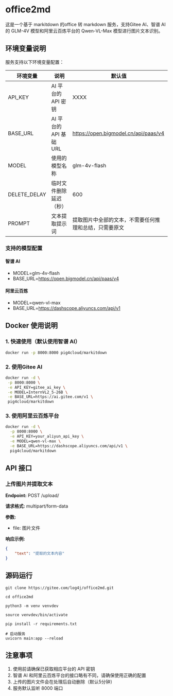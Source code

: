 # office2md

这是一个基于 markitdown 的office 转 markdown 服务，支持Gitee AI、智谱 AI 的 GLM-4V 模型和阿里云百炼平台的 Qwen-VL-Max 模型进行图片文本识别。

## 环境变量说明

服务支持以下环境变量配置：

| 环境变量 | 说明 | 默认值 |
|---------|------|--------|
| API_KEY | AI 平台的 API 密钥 | XXXX |
| BASE_URL | AI 平台的 API 基础 URL | https://open.bigmodel.cn/api/paas/v4 |
| MODEL | 使用的模型名称 | glm-4v-flash |
| DELETE_DELAY | 临时文件删除延迟（秒） | 600 |
| PROMPT | 文本提取提示词 | 提取图片中全部的文本，不需要任何推理和总结，只需要原文 |

### 支持的模型配置

#### 智谱 AI
- MODEL=glm-4v-flash
- BASE_URL=https://open.bigmodel.cn/api/paas/v4

#### 阿里云百炼
- MODEL=qwen-vl-max
- BASE_URL=https://dashscope.aliyuncs.com/api/v1

## Docker 使用说明

### 1. 快速使用（默认使用智谱 AI）

```bash
docker run -p 8000:8000 pig4cloud/markitdown
```

### 2. 使用Gitee AI

```bash
docker run -d \
 -p 8000:8000 \
 -e API_KEY=gitee_ai_key \
 -e MODEL=InternVL2_5-26B \
 -e BASE_URL=https://ai.gitee.com/v1 \
 pig4cloud/markitdown
```

### 3. 使用阿里云百炼平台

```bash
docker run -d \
  -p 8000:8000 \
  -e API_KEY=your_aliyun_api_key \
  -e MODEL=qwen-vl-max \
  -e BASE_URL=https://dashscope.aliyuncs.com/api/v1 \
  pig4cloud/markitdown
```

## API 接口

### 上传图片并提取文本

**Endpoint:** POST /upload/

**请求格式:** multipart/form-data

**参数:**
- file: 图片文件

**响应示例:**
```json
{
    "text": "提取的文本内容"
}
```

## 源码运行

```
git clone https://gitee.com/log4j/office2md.git

cd office2md

python3 -m venv venvdev

source venvdev/bin/activate

pip install -r requirements.txt

# 启动服务
uvicorn main:app --reload
```

## 注意事项

1. 使用前请确保已获取相应平台的 API 密钥
2. 智谱 AI 和阿里云百炼平台的接口略有不同，请确保使用正确的配置
3. 上传的图片文件会在处理后自动删除（默认5分钟）
4. 服务默认监听 8000 端口



